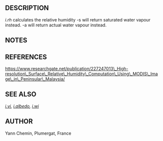 ## DESCRIPTION

*i.rh* calculates the relative humidity -s will return saturated water
vapour instead. -a will return actual water vapour instead.

## NOTES

## REFERENCES

https://www.researchgate.net/publication/227247013\_High-resolution\_Surface\_Relative\_Humidity\_Computation\_Using\_MODIS\_Image\_in\_Peninsular\_Malaysia/

## SEE ALSO

*[i.vi](https://grass.osgeo.org/grass-stable/manuals/i.vi.html),
[i.albedo](https://grass.osgeo.org/grass-stable/manuals/i.albedo.html),
[i.wi](i.wi.md)*

## AUTHOR

Yann Chemin, Plumergat, France
